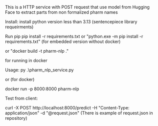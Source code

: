 This is a HTTP service with POST request that use model from Hugging Face to extract parts from non formalized pharm names

Install:
install python version less than 3.13 (sentencepiece library requeirments)

Run pip
pip install -r requirements.txt
or
"python.exe -m pip install -r requirements.txt" (for embedded version without docker)

or 
"docker build -t pharm-nlp ."

for running in docker 

Usage:
py .\pharm_nlp_service.py 

or (for docker)

docker run -p 8000:8000 pharm-nlp

Test from client:

curl -X POST http://localhost:8000/predict   -H "Content-Type: application/json"   -d "@request.json"
(There is example of request.json  in repository)


